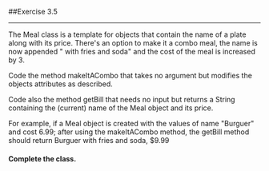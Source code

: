 ##Exercise 3.5
***

The Meal class is a template for objects that contain the name
of a plate along with its price.
There's an option to make it a combo meal, the name is now appended
" with fries and soda" and the cost of the meal is increased by 3.

Code the method makeItACombo that takes no argument but
modifies the objects attributes as described.

Code also the method getBill that needs no input but returns a
String containing the (current) name of the Meal object and its
price.

For example, if a Meal object is created with the values
of name "Burguer" and cost 6.99; after using the makeItACombo
method, the getBill method should return Burguer with fries and soda, $9.99

#### Complete the class.